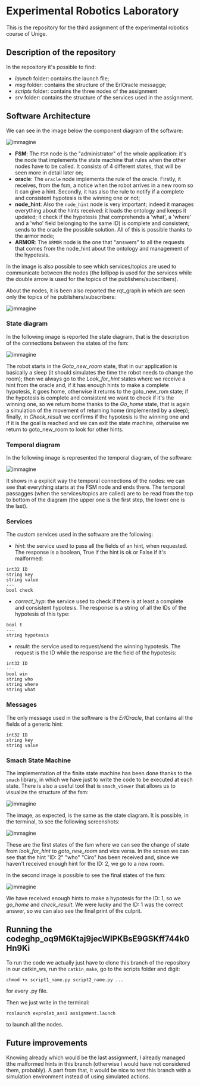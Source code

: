 # Experimental Robotics Laboratory
This is the repository for the third assignment of the experimental robotics course of Unige.

## Description of the repository
In the repository it's possible to find:
* *launch* folder: contains the launch file;
* *msg* folder: contains the structure of the ErlOracle messagge;
* *scripts* folder: contains the three nodes of the assignment 
* *srv* folder: contains the structure of the services used in the assignment.

## Software Architecture
We can see in the image below the component diagram of the software:

![immagine](Component_diagram.jpg)

* **FSM**: The `FSM` node is the "administrator" of the whole application: it's the node that implements the state machine that rules when the other nodes have to be called. It consists of 4 different states, that will be seen more in detail later on;
* **oracle**: The `oracle` node implements the rule of the oracle. Firstly, it receives, from the fsm, a notice when the robot arrives in a new room so it can give a hint. Secondly, it has also the rule to notify if a complete and consistent hypotesis is the winning one or not;
* **node_hint**: Also the `node_hint` node is very important; indeed it manages everything about the hints received: it loads the ontology and keeps it updated; it check if the hypotesis (that comprehends a 'what', a 'where' and a 'who' field belonging to the same ID) is complete and consistent; sends to the oracle the possible solution. All of this is possible thanks to the armor node;
* **ARMOR**: The `ARMOR` node is the one that "answers" to all the requests that comes from the node_hint about the ontology and management of the hypotesis.

In the image is also possible to see which services/topics are used to communicate between the nodes (the lollipop is used for the services while the double arrow is used for the topics of the publishers/subscribers).

About the nodes, it is been also reported the rqt_graph in which are seen only the topics of he publishers/subscribers:

![immagine](rqt_graph.jpeg)

### State diagram
In the following image is reported the state diagram, that is the description of the connections between the states of the fsm:

![immagine](state_diagram.jpeg)

The robot starts in the *Goto_new_room* state, that in our application is basically a sleep (it should simulates the time the robot needs to change the room); then we always go to the *Look_for_hint* states where we receive a hint from the oracle and, if it has enough hints to make a complete hypotesis, it goes home, otherwise it returns to the goto_new_rom state; if the hypotesis is complete and consistent we want to check if it's the winning one, so we return home thanks to the *Go_home* state, that is again a simulation of the movement of returning home (implemented by a sleep); finally, in *Check_result* we confirms if the hypotesis is the winning one and if it is the goal is reached and we can exit the state machine, otherwise we return to goto_new_room to look for other hints.

### Temporal diagram
In the following image is represented the temporal diagram, of the software:

![immagine](temporal_diagram.jpg)

It shows in a explicit way the temporal connections of the nodes: we can see that everything starts at the FSM node and ends there. The temporal passagges (when the services/topics are called) are to be read from the top to bottom of the diagram (the upper one is the first step, the lower one is the last).

### Services
The custom services used in the software are the following:

* *hint*: the service used to pass all the fields of an hint, when requested. The response is a boolean, True if the hint is ok or False if it's malformed:  
```
int32 ID
string key
string value
---
bool check
```

* *correct_hyp*: the service used to check if there is at least a complete and consistent hypotesis. The response is a string of all the IDs of the hypotesis of this type:
```
bool t
---
string hypotesis
```

* *result*: the service used to request/send the winning hypotesis. The request is the ID while the response are the field of the hypotesis:
```
int32 ID
---
bool win
string who
string where
string what
```

### Messages
The only message used in the software is the *ErlOracle*, that contains all the fields of a generic hint:
```
int32 ID
string key
string value
```

### Smach State Machine
The implementation of the finite state machine has been done thanks to the `smach` library, in which we have just to write the code to be executed at each state. There is also a useful tool that is `smach_viewer` that allows us to visualize the structure of the fsm:

![immagine](temporal_diagram.jpg)

The image, as expected, is the same as the state diagram.
It is possible, in the terminal, to see the following screenshots:

![immagine](initial_states.jpeg)

These are the first states of the fsm where we can see the change of state from *look_for_hint* to *goto_new_room* and vice versa. In the screen we can see that the hint "ID: 2" "who" "Ciro" has been received and, since we haven't received enough hint for the ID: 2, we go to a new room.

In the second image is possible to see the final states of the fsm:

![immagine](final_states.jpeg)

We have received enough hints to make a hypotesis for the ID: 1, so we *go_home* and *check_result*. We were lucky and the ID: 1 was the correct answer, so we can also see the final print of the culprit.

## Running the code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
To run the code we actually just have to clone this branch of the repository in our catkin_ws, run the `catkin_make`, go to the scripts folder and digit:
```
chmod +x script1_name.py script2_name.py ...
```
for every .py file.

Then we just write in the terminal:
```
roslaunch exprolab_ass1 assignment.launch
```
to launch all the nodes.

## Future improvements
Knowing already which would be the last assignment, I already managed tthe malformed hints in this branch (otherwise I would have not considered them, probably). A part from that, it would be nice to test this branch with a simulation environment instead of using simulated actions. 

